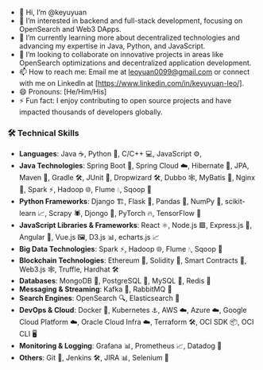 - 👋 Hi, I’m @keyuyuan
- 👀 I’m interested in backend and full-stack development, focusing on OpenSearch and Web3 DApps.
- 🌱 I’m currently learning more about decentralized technologies and advancing my expertise in Java, Python, and JavaScript.
- 💞️ I’m looking to collaborate on innovative projects in areas like OpenSearch optimizations and decentralized application development.
- 📫 How to reach me: Email me at leoyuan0099@gmail.com or connect with me on LinkedIn at [https://www.linkedin.com/in/keyuyuan-leo/].
- 😄 Pronouns: [He/Him/His]
- ⚡ Fun fact: I enjoy contributing to open source projects and have impacted thousands of developers globally.

### 🛠 Technical Skills
- **Languages**: Java ☕, Python 🐍, C/C++ 💻, JavaScript ⚙️,
- **Java Technologies**: Spring Boot 🍃, Spring Cloud ☁️, Hibernate 🐘, JPA, Maven 🧰, Gradle 🛠️, JUnit 🧪, Dropwizard 🛠️, Dubbo 🕸️, MyBatis 🐍, Nginx 🚀, Spark ⚡, Hadoop 🌐, Flume 💧, Sqoop 🔗
- **Python Frameworks**: Django 🏗️, Flask 🍶, Pandas 🐼, NumPy 🔢, scikit-learn 📈, Scrapy 🕷️, Djongo 🐍, PyTorch 🔥, TensorFlow 🧠
- **JavaScript Libraries & Frameworks**: React ⚛️, Node.js 🟩, Express.js 🚂, Angular 🔺, Vue.js 🖼️, D3.js 📊, echarts.js 📈
- **Big Data Technologies**: Spark ⚡, Hadoop 🌐, Flume 💧, Sqoop 🔗
- **Blockchain Technologies**: Ethereum 💎, Solidity 🔗, Smart Contracts 📜, Web3.js 🕸️, Truffle, Hardhat 🛠️
- **Databases**: MongoDB 🍃, PostgreSQL 🐘, MySQL 🔢, Redis 🔄
- **Messaging & Streaming**: Kafka 🐳, RabbitMQ 🐇
- **Search Engines**: OpenSearch 🔍, Elasticsearch 🔎
- **DevOps & Cloud**: Docker 🐳, Kubernetes ⚓, AWS ☁️, Azure ☁️, Google Cloud Platform ☁️, Oracle Cloud Infra ☁️, Terraform 🛠️, OCI SDK 📦, OCI CLI 🖥️
- **Monitoring & Logging**: Grafana 📊, Prometheus 📈, Datadog 🐶
- **Others**: Git 🔧, Jenkins 🛠️, JIRA 📊, Selenium 🤖

